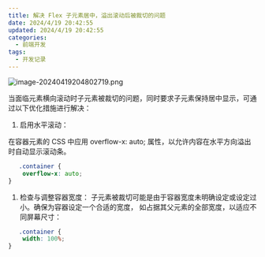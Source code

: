 ```yaml
---
title: 解决 Flex 子元素居中，溢出滚动后被裁切的问题
date: 2024/4/19 20:42:55
updated: 2024/4/19 20:42:55
categories:
  - 前端开发
tags:
  - 开发记录
---
```



<img src="https://static.cmdragon.cn/blog/images/image-20240419204802719.png@blog" title="image-20240419204802719.png" alt="image-20240419204802719.png"/>


当面临元素横向滚动时子元素被裁切的问题，同时要求子元素保持居中显示，可通过以下优化措施进行解决：

1. 启用水平滚动：

在容器元素的 CSS 中应用 overflow-x: auto; 属性，以允许内容在水平方向溢出时自动显示滚动条。

```css
   .container {
    overflow-x: auto;
}

```

1. 检查与调整容器宽度： 子元素被裁切可能是由于容器宽度未明确设定或设定过小。确保为容器设定一个合适的宽度，
如占据其父元素的全部宽度，以适应不同屏幕尺寸：

```css
   .container {
    width: 100%;
}

```
